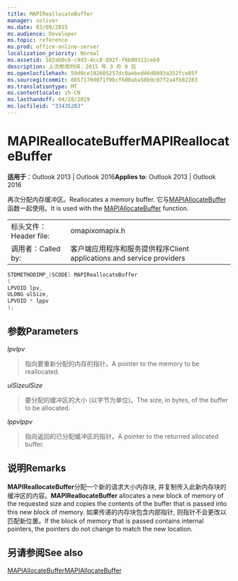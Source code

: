 ```yaml
---
title: MAPIReallocateBuffer
manager: soliver
ms.date: 03/09/2015
ms.audience: Developer
ms.topic: reference
ms.prod: office-online-server
localization_priority: Normal
ms.assetid: 182ab0c6-c9d3-4cc8-892f-f6b09312ceb9
description: 上次修改时间：2015 年 3 月 9 日
ms.openlocfilehash: 59d0ce192605257dc0aebed46d8093a352fce05f
ms.sourcegitcommit: 8657170d071f9bcf680aba50b9c07f2a4fb82283
ms.translationtype: MT
ms.contentlocale: zh-CN
ms.lasthandoff: 04/28/2019
ms.locfileid: "33435283"
---
```

# <a name="mapireallocatebuffer"></a><span data-ttu-id="35c23-103">MAPIReallocateBuffer</span><span class="sxs-lookup"><span data-stu-id="35c23-103">MAPIReallocateBuffer</span></span>

  
  
<span data-ttu-id="35c23-104">**适用于**：Outlook 2013 | Outlook 2016</span><span class="sxs-lookup"><span data-stu-id="35c23-104">**Applies to**: Outlook 2013 | Outlook 2016</span></span> 
  
<span data-ttu-id="35c23-105">再次分配内存缓冲区。</span><span class="sxs-lookup"><span data-stu-id="35c23-105">Reallocates a memory buffer.</span></span> <span data-ttu-id="35c23-106">它与[MAPIAllocateBuffer](mapiallocatebuffer.md)函数一起使用。</span><span class="sxs-lookup"><span data-stu-id="35c23-106">It is used with the [MAPIAllocateBuffer](mapiallocatebuffer.md) function.</span></span> 
  
|||
|:-----|:-----|
|<span data-ttu-id="35c23-107">标头文件：</span><span class="sxs-lookup"><span data-stu-id="35c23-107">Header file:</span></span>  <br/> |<span data-ttu-id="35c23-108">omapix</span><span class="sxs-lookup"><span data-stu-id="35c23-108">omapix.h</span></span>  <br/> |
|<span data-ttu-id="35c23-109">调用者：</span><span class="sxs-lookup"><span data-stu-id="35c23-109">Called by:</span></span>  <br/> |<span data-ttu-id="35c23-110">客户端应用程序和服务提供程序</span><span class="sxs-lookup"><span data-stu-id="35c23-110">Client applications and service providers</span></span>  <br/> |
   
```cpp
STDMETHODIMP_(SCODE) MAPIReallocateBuffer
(
LPVOID lpv, 
ULONG ulSize, 
LPVOID * lppv
);
```

## <a name="parameters"></a><span data-ttu-id="35c23-111">参数</span><span class="sxs-lookup"><span data-stu-id="35c23-111">Parameters</span></span>

 <span data-ttu-id="35c23-112">_lpv_</span><span class="sxs-lookup"><span data-stu-id="35c23-112">_lpv_</span></span>
  
> <span data-ttu-id="35c23-113">指向要重新分配的内存的指针。</span><span class="sxs-lookup"><span data-stu-id="35c23-113">A pointer to the memory to be reallocated.</span></span>
    
 <span data-ttu-id="35c23-114">_ulSize_</span><span class="sxs-lookup"><span data-stu-id="35c23-114">_ulSize_</span></span>
  
> <span data-ttu-id="35c23-115">要分配的缓冲区的大小 (以字节为单位)。</span><span class="sxs-lookup"><span data-stu-id="35c23-115">The size, in bytes, of the buffer to be allocated.</span></span>
    
 <span data-ttu-id="35c23-116">_lppv_</span><span class="sxs-lookup"><span data-stu-id="35c23-116">_lppv_</span></span>
  
> <span data-ttu-id="35c23-117">指向返回的已分配缓冲区的指针。</span><span class="sxs-lookup"><span data-stu-id="35c23-117">A pointer to the returned allocated buffer.</span></span>
    
## <a name="remarks"></a><span data-ttu-id="35c23-118">说明</span><span class="sxs-lookup"><span data-stu-id="35c23-118">Remarks</span></span>

 <span data-ttu-id="35c23-119">**MAPIReallocateBuffer**分配一个新的请求大小内存块, 并复制传入此新内存块的缓冲区的内容。</span><span class="sxs-lookup"><span data-stu-id="35c23-119">**MAPIReallocateBuffer** allocates a new block of memory of the requested size and copies the contents of the buffer that is passed into this new block of memory.</span></span> <span data-ttu-id="35c23-120">如果传递的内存块包含内部指针, 则指针不会更改以匹配新位置。</span><span class="sxs-lookup"><span data-stu-id="35c23-120">If the block of memory that is passed contains internal pointers, the pointers do not change to match the new location.</span></span> 
  
## <a name="see-also"></a><span data-ttu-id="35c23-121">另请参阅</span><span class="sxs-lookup"><span data-stu-id="35c23-121">See also</span></span>



[<span data-ttu-id="35c23-122">MAPIAllocateBuffer</span><span class="sxs-lookup"><span data-stu-id="35c23-122">MAPIAllocateBuffer</span></span>](mapiallocatebuffer.md)

